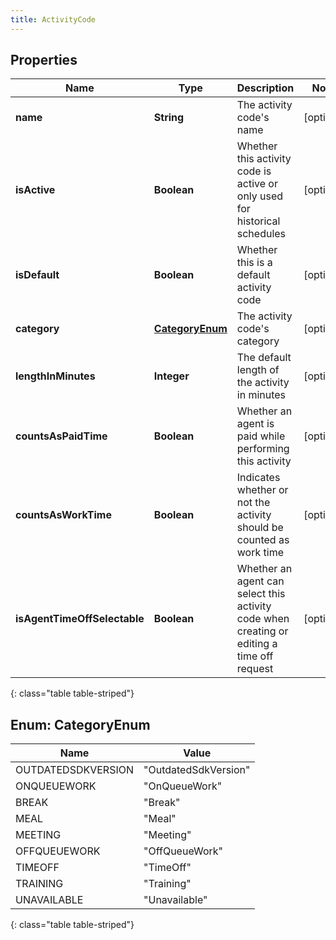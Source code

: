 ```yaml
---
title: ActivityCode
---
```


## Properties

| Name | Type | Description | Notes |
| ------------ | ------------- | ------------- | ------------- |
| **name** | **String** | The activity code&#39;s name |  [optional] |
| **isActive** | **Boolean** | Whether this activity code is active or only used for historical schedules |  [optional] |
| **isDefault** | **Boolean** | Whether this is a default activity code |  [optional] |
| **category** | [**CategoryEnum**](#CategoryEnum) | The activity code&#39;s category |  [optional] |
| **lengthInMinutes** | **Integer** | The default length of the activity in minutes |  [optional] |
| **countsAsPaidTime** | **Boolean** | Whether an agent is paid while performing this activity |  [optional] |
| **countsAsWorkTime** | **Boolean** | Indicates whether or not the activity should be counted as work time |  [optional] |
| **isAgentTimeOffSelectable** | **Boolean** | Whether an agent can select this activity code when creating or editing a time off request |  [optional] |
{: class="table table-striped"}


<a name="CategoryEnum"></a>

## Enum: CategoryEnum

| Name | Value |
| ---- | ----- |
| OUTDATEDSDKVERSION | &quot;OutdatedSdkVersion&quot; |
| ONQUEUEWORK | &quot;OnQueueWork&quot; |
| BREAK | &quot;Break&quot; |
| MEAL | &quot;Meal&quot; |
| MEETING | &quot;Meeting&quot; |
| OFFQUEUEWORK | &quot;OffQueueWork&quot; |
| TIMEOFF | &quot;TimeOff&quot; |
| TRAINING | &quot;Training&quot; |
| UNAVAILABLE | &quot;Unavailable&quot; |
{: class="table table-striped"}



